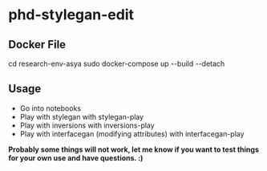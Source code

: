 # phd-stylegan-edit

## Docker File
cd research-env-asya
sudo docker-compose up --build --detach

## Usage
* Go into notebooks
* Play with stylegan with stylegan-play
* Play with inversions with inversions-play
* Play with interfacegan (modifying attributes) with interfacegan-play

**Probably some things will not work, let me know if you want to test things for your own use and have questions. :)**